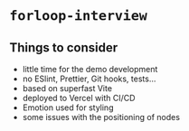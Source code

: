 # `forloop-interview`

## Things to consider

- little time for the demo development
- no ESlint, Prettier, Git hooks, tests...
- based on superfast Vite
- deployed to Vercel with CI/CD
- Emotion used for styling
- some issues with the positioning of nodes
